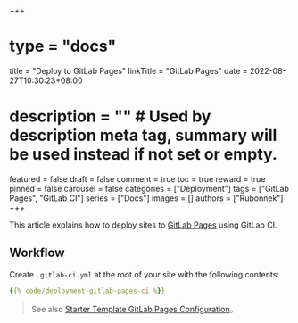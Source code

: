 +++
# type = "docs"
title = "Deploy to GitLab Pages"
linkTitle = "GitLab Pages"
date = 2022-08-27T10:30:23+08:00
# description = "" # Used by description meta tag, summary will be used instead if not set or empty.
featured = false
draft = false
comment = true
toc = true
reward = true
pinned = false
carousel = false
categories = ["Deployment"]
tags = ["GitLab Pages", "GitLab CI"]
series = ["Docs"]
images = []
authors = ["Rubonnek"]
+++

This article explains how to deploy sites to [GitLab Pages](https://docs.gitlab.com/ee/user/project/pages/) using GitLab CI.

<!--more-->

## Workflow

Create `.gitlab-ci.yml` at the root of your site with the following contents:

```yaml
{{% code/deployment-gitlab-pages-ci %}}
```

> See also [Starter Template GitLab Pages Configuration](https://github.com/razonyang/hugo-theme-bootstrap-skeleton/blob/main/.gitlab-ci.yml)。
